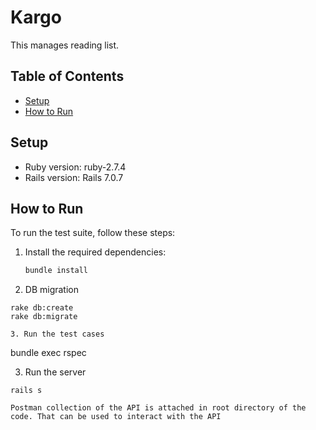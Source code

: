 # Kargo

This manages reading list.

## Table of Contents

- [Setup](#setup)
- [How to Run](#how-to-run)

## Setup

- Ruby version: ruby-2.7.4
- Rails version: Rails 7.0.7

## How to Run

To run the test suite, follow these steps:

1. Install the required dependencies:

   ```sh
   bundle install

2. DB migration

  ```
  rake db:create
  rake db:migrate

3. Run the test cases

  ```
  bundle exec rspec

3. Run the server

  ```
  rails s

Postman collection of the API is attached in root directory of the code. That can be used to interact with the API